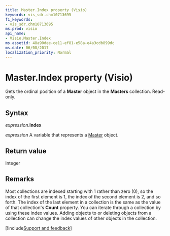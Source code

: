 ```yaml
---
title: Master.Index property (Visio)
keywords: vis_sdr.chm10713695
f1_keywords:
- vis_sdr.chm10713695
ms.prod: visio
api_name:
- Visio.Master.Index
ms.assetid: 48a90dee-ce11-ef81-e58a-e4a3cdb899dc
ms.date: 06/08/2017
localization_priority: Normal
---
```



# Master.Index property (Visio)

Gets the ordinal position of a  **Master** object in the **Masters** collection. Read-only.


## Syntax

_expression_.**Index**

 _expression_ A variable that represents a [Master](./Visio.Master.md) object.


## Return value

Integer


## Remarks

Most collections are indexed starting with 1 rather than zero (0), so the index of the first element is 1, the index of the second element is 2, and so forth. The index of the last element in a collection is the same as the value of that collection's  **Count** property. You can iterate through a collection by using these index values. Adding objects to or deleting objects from a collection can change the index values of other objects in the collection.

[!include[Support and feedback](~/includes/feedback-boilerplate.md)]